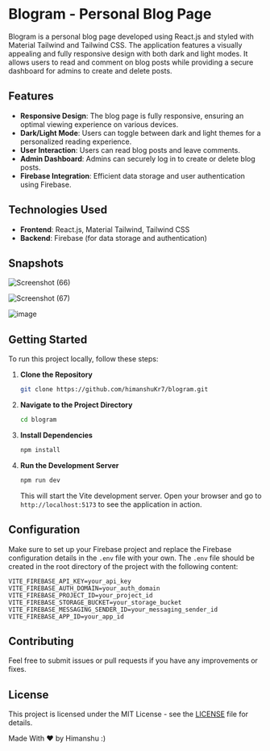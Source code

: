 
# Blogram - Personal Blog Page

Blogram is a personal blog page developed using React.js and styled with Material Tailwind and Tailwind CSS. The application features a visually appealing and fully responsive design with both dark and light modes. It allows users to read and comment on blog posts while providing a secure dashboard for admins to create and delete posts.

## Features

- **Responsive Design**: The blog page is fully responsive, ensuring an optimal viewing experience on various devices.
- **Dark/Light Mode**: Users can toggle between dark and light themes for a personalized reading experience.
- **User Interaction**: Users can read blog posts and leave comments.
- **Admin Dashboard**: Admins can securely log in to create or delete blog posts.
- **Firebase Integration**: Efficient data storage and user authentication using Firebase.

## Technologies Used

- **Frontend**: React.js, Material Tailwind, Tailwind CSS
- **Backend**: Firebase (for data storage and authentication)

## Snapshots
![Screenshot (66)](https://github.com/user-attachments/assets/a7af9503-9cdd-4a63-b70b-8463c54c3fc6)

![Screenshot (67)](https://github.com/user-attachments/assets/87048409-6eb1-405f-aa1c-665db9461054)

![image](https://github.com/user-attachments/assets/8d25d473-9a55-4acb-a698-5f9a538faf5f)

## Getting Started

To run this project locally, follow these steps:

1. **Clone the Repository**

   ```bash
   git clone https://github.com/himanshuKr7/blogram.git
   ```

2. **Navigate to the Project Directory**

   ```bash
   cd blogram
   ```

3. **Install Dependencies**

   ```bash
   npm install
   ```

4. **Run the Development Server**

   ```bash
   npm run dev
   ```

   This will start the Vite development server. Open your browser and go to `http://localhost:5173` to see the application in action.

## Configuration

Make sure to set up your Firebase project and replace the Firebase configuration details in the `.env` file with your own. The `.env` file should be created in the root directory of the project with the following content:

```env
VITE_FIREBASE_API_KEY=your_api_key
VITE_FIREBASE_AUTH_DOMAIN=your_auth_domain
VITE_FIREBASE_PROJECT_ID=your_project_id
VITE_FIREBASE_STORAGE_BUCKET=your_storage_bucket
VITE_FIREBASE_MESSAGING_SENDER_ID=your_messaging_sender_id
VITE_FIREBASE_APP_ID=your_app_id
```

## Contributing

Feel free to submit issues or pull requests if you have any improvements or fixes.

## License

This project is licensed under the MIT License - see the [LICENSE](LICENSE) file for details.

Made With 	&hearts; by Himanshu :)
